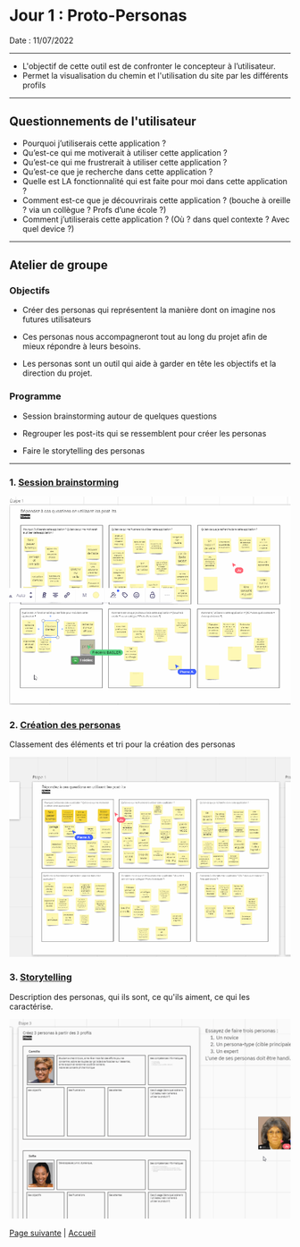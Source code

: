 # Jour 1 : Proto-Personas

Date : 11/07/2022
___

- L'objectif de cette outil est de confronter le concepteur à l’utilisateur.
- Permet la visualisation du chemin et l'utilisation du site par les différents profils

___

## Questionnements de l'utilisateur

- Pourquoi j’utiliserais cette application ?
- Qu’est-ce qui me motiverait à utiliser cette application ?
- Qu’est-ce qui me frustrerait à utiliser cette application ?
- Qu’est-ce que je recherche dans cette application ?
- Quelle est LA fonctionnalité qui est faite pour moi dans cette application ?
- Comment est-ce que je découvrirais cette application ? (bouche à oreille ? via un collègue ? Profs d’une école ?)
- Comment j’utiliserais cette application ? (Où ? dans quel contexte ? Avec quel device ?)

___

## Atelier de groupe

### Objectifs

- Créer des personas qui représentent la manière dont on imagine nos futures utilisateurs

- Ces personas nous accompagneront tout au long du projet afin de mieux répondre à leurs besoins.

- Les personas sont un outil qui aide à garder en tête les objectifs et la direction du projet.

### Programme

- Session brainstorming autour de quelques questions

- Regrouper les post-its qui se ressemblent pour créer les personas

- Faire le storytelling des personas

___

### 1.  <u>Session brainstorming</u>

![brainstorming](../../images/atelier1.gif)

### 2. <u>Création des personas</u>

Classement des éléments et tri pour la création des personas

![création personas](../../Images/atelier2.gif)

### 3. <u>Storytelling</u>

Description des personas, qui ils sont, ce qu'ils aiment, ce qui les caractérise.

![description](../../Images/atelier3.gif)

[Page suivante](./01_Proto-Personas.md) | [Accueil](../../README.md)
